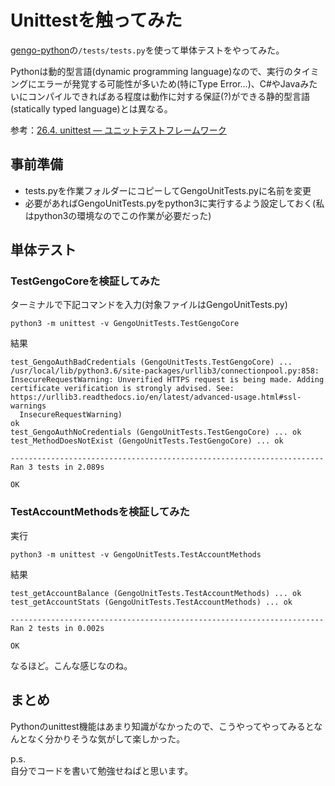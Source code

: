 # Unittestを触ってみた

[gengo-python](https://github.com/gengo/gengo-python)の```/tests/tests.py```を使って単体テストをやってみた。

Pythonは動的型言語(dynamic programming language)なので、実行のタイミングにエラーが発覚する可能性が多いため(特にType Error...)、C#やJavaみたいにコンパイルできればある程度は動作に対する保証(?)ができる静的型言語(statically typed language)とは異なる。

参考：[26.4. unittest — ユニットテストフレームワーク](https://docs.python.jp/3/library/unittest.html)

## 事前準備
- tests.pyを作業フォルダーにコピーしてGengoUnitTests.pyに名前を変更
- 必要があればGengoUnitTests.pyをpython3に実行するよう設定しておく(私はpython3の環境なのでこの作業が必要だった)

## 単体テスト

### TestGengoCoreを検証してみた
ターミナルで下記コマンドを入力(対象ファイルはGengoUnitTests.py)

```python3 -m unittest -v GengoUnitTests.TestGengoCore```

結果
```
test_GengoAuthBadCredentials (GengoUnitTests.TestGengoCore) ... /usr/local/lib/python3.6/site-packages/urllib3/connectionpool.py:858: InsecureRequestWarning: Unverified HTTPS request is being made. Adding certificate verification is strongly advised. See: https://urllib3.readthedocs.io/en/latest/advanced-usage.html#ssl-warnings
  InsecureRequestWarning)
ok
test_GengoAuthNoCredentials (GengoUnitTests.TestGengoCore) ... ok
test_MethodDoesNotExist (GengoUnitTests.TestGengoCore) ... ok

----------------------------------------------------------------------
Ran 3 tests in 2.089s

OK
```

### TestAccountMethodsを検証してみた
実行

```python3 -m unittest -v GengoUnitTests.TestAccountMethods```

結果
```
test_getAccountBalance (GengoUnitTests.TestAccountMethods) ... ok
test_getAccountStats (GengoUnitTests.TestAccountMethods) ... ok

----------------------------------------------------------------------
Ran 2 tests in 0.002s

OK
```

なるほど。こんな感じなのね。

## まとめ
Pythonのunittest機能はあまり知識がなかったので、こうやってやってみるとなんとなく分かりそうな気がして楽しかった。

p.s.<br/>
自分でコードを書いて勉強せねばと思います。
